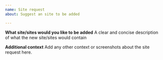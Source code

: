 ```yaml
---
name: Site request
about: Suggest an site to be added

---
```


**What site/sites would you like to be added**
A clear and concise description of what the new site/sites would contain

**Additional context**
Add any other context or screenshots about the site request here.
